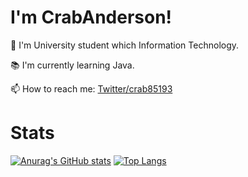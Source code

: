 # I'm CrabAnderson!
<!-------------------- Batch ---------------------->

<!------------------------------------------------->

🏫 I'm University student which Information Technology.

📚 I'm currently learning Java.

📫 How to reach me: [Twitter/crab85193](https://www.twitter.com/crab85193)

# Stats
[![Anurag's GitHub stats](https://github-readme-stats.vercel.app/api?username=crab85193&show_icons=true&count_private=true&line_height=40)](https://github.com/anuraghazra/github-readme-stats)
[![Top Langs](https://github-readme-stats.vercel.app/api/top-langs/?username=crab85193)](https://github.com/anuraghazra/github-readme-stats)

